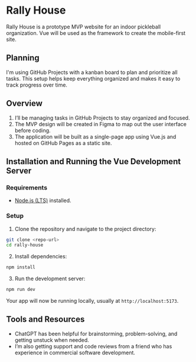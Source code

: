 # Rally House

Rally House is a prototype MVP website for an indoor pickleball organization. Vue will be used as the framework to create the mobile-first site.

## Planning

I'm using GitHub Projects with a kanban board to plan and prioritize all tasks. This setup helps keep everything organized and makes it easy to track progress over time.

## Overview

1. I’ll be managing tasks in GitHub Projects to stay organized and focused.
2. The MVP design will be created in Figma to map out the user interface before coding.
3. The application will be built as a single-page app using Vue.js and hosted on GitHub Pages as a static site.

## Installation and Running the Vue Development Server

### Requirements

- [Node.js (LTS)](https://nodejs.org/en/) installed.

### Setup

1. Clone the repository and navigate to the project directory:

```bash
git clone <repo-url>
cd rally-house
```

2. Install dependencies:

```bash
npm install
```

3. Run the development server:

```bash
npm run dev
```

Your app will now be running locally, usually at `http://localhost:5173`.

## Tools and Resources

- ChatGPT has been helpful for brainstorming, problem-solving, and getting unstuck when needed.
- I’m also getting support and code reviews from a friend who has experience in commercial software development.
